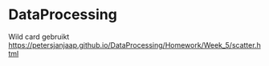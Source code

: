 # DataProcessing
Wild card gebruikt
https://petersjanjaap.github.io/DataProcessing/Homework/Week_5/scatter.html
